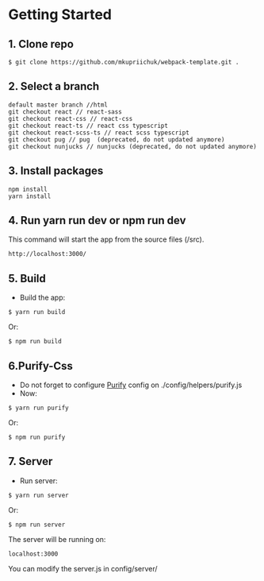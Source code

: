 # Getting Started

## 1. Clone repo

```
$ git clone https://github.com/mkupriichuk/webpack-template.git .
```

## 2. Select a branch

```
default master branch //html
git checkout react // react-sass
git checkout react-css // react-css
git checkout react-ts // react css typescript
git checkout react-scss-ts // react scss typescript
git checkout pug // pug  (deprecated, do not updated anymore)
git checkout nunjucks // nunjucks (deprecated, do not updated anymore)
```

## 3. Install packages

```
npm install
yarn install
```


## 4. Run yarn run dev or npm run dev

This command will start the app from the source files (/src).

```
http://localhost:3000/
```


## 5. Build

- Build the app:

```
$ yarn run build
```
Or:

```
$ npm run build
```

## 6.Purify-Css
  - Do not forget to configure [Purify](https://github.com/purifycss/purifycss) config on ./config/helpers/purify.js
  - Now:

```
$ yarn run purify
```
Or:

```
$ npm run purify
```

## 7. Server
- Run server:

```
$ yarn run server
```
Or:

```
$ npm run server
```

The server will be running on:

```
localhost:3000
```

You can modify the server.js in config/server/

